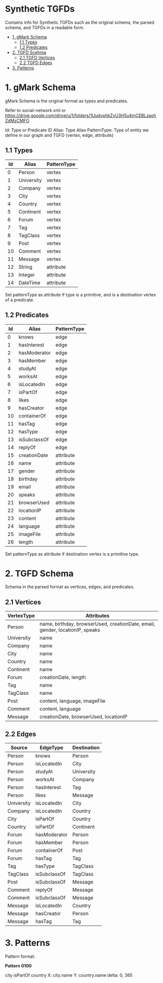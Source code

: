 # Synthetic TGFDs

Contains info for Synthetic TGFDs such as the original schema, the parsed
schema, and TGFDs in a readable form.

- [1. gMark Schema](#1-gmark-schema)
  * [1.1 Types](#11-types)
  * [1.2 Predicates](#12-predicates)
- [2. TGFD Scehma](#2-tgfd-scehma)
  * [2.1 TGFD Vertices](#21-vertices)
  * [2.2 TGFD Edges](#22-edges)
- [3. Patterns](#3-patterns)

# 1. gMark Schema

gMark Schema is the original format as types and predicates.

Refer to social-network.xml or https://drive.google.com/drive/u/1/folders/1UudvphkZvU3H5u4mCEBLzaohZdMzCMFO

Id: Type or Predicate ID
Alias: Type Alias
PatternType: Type of entity we define in our graph and TGFD {vertex, edge, attribute}

## 1.1 Types

Id | Alias      | PatternType
-- | ---------- | ---------
 0 | Person     | vertex
 1 | University | vertex
 2 | Company    | vertex
 3 | City       | vertex
 4 | Country    | vertex
 5 | Continent  | vertex
 6 | Forum      | vertex
 7 | Tag        | vertex
 8 | TagClass   | vertex
 9 | Post       | vertex
10 | Comment    | vertex
11 | Message    | vertex
12 | String     | attribute
13 | Integer    | attribute
14 | DateTime   | attribute

Set patternType as attribute if type is a primitive, and is a destination vertex
of a predicate.

## 1.2 Predicates

Id | Alias        | PatternType
-- | ------------ | -----------
 0 | knows        | edge
 1 | hasInterest  | edge
 2 | hasModerator | edge
 3 | hasMember    | edge
 4 | studyAt      | edge
 5 | worksAt      | edge
 6 | isLocatedIn  | edge
 7 | isPartOf     | edge
 8 | likes        | edge
 9 | hasCreator   | edge
10 | containerOf  | edge
11 | hasTag       | edge
12 | hasType      | edge
13 | isSubclassOf | edge
14 | replyOf      | edge
15 | creationDate | attribute
16 | name         | attribute
17 | gender       | attribute
18 | birthday     | attribute
19 | email        | attribute
20 | speaks       | attribute
21 | browserUsed  | attribute
22 | locationIP   | attribute
23 | content      | attribute
24 | language     | attribute
25 | imageFile    | attribute
26 | length       | attribute

Set patternType as attribute if destination vertex is a primitive type.

# 2. TGFD Schema

Schema in the parsed format as vertices, edges, and predicates.

## 2.1 Vertices

VertexType | Attributes
---------- | ----------
Person     | name, birthday, browserUsed, creationDate, email, gender, locationIP, speaks
University | name
Company    | name
City       | name
Country    | name
Continent  | name
Forum      | creationDate, length
Tag        | name
TagClass   | name
Post       | content, language, imageFile
Comment    | content, language
Message    | creationDate, browserUsed, locationIP

## 2.2 Edges

Source     | EdgeType     | Destination
---------- | ------------ | -----------
Person     | knows        | Person
Person     | isLocatedIn  | City
Person     | studyAt      | University
Person     | worksAt      | Company
Person     | hasInterest  | Tag
Person     | likes        | Message
University | isLocatedIn  | City
Company    | isLocatedIn  | Country
City       | isPartOf     | Country
Country    | isPartOf     | Continent
Forum      | hasModerator | Person
Forum      | hasMember    | Person
Forum      | containerOf  | Post
Forum      | hasTag       | Tag
Tag        | hasType      | TagClass
TagClass   | isSubclassOf | TagClass
Post       | isSubclassOf | Message
Comment    | replyOf      | Message
Comment    | isSubclassOf | Message
Message    | isLocatedIn  | Country
Message    | hasCreator   | Person
Message    | hasTag       | Tag

# 3. Patterns

Pattern format:
<vertexType> <edegeType> <vertexType>

**Pattern 0100**

city isPartOf country
X: city.name
Y: country.name
delta: 0, 365
